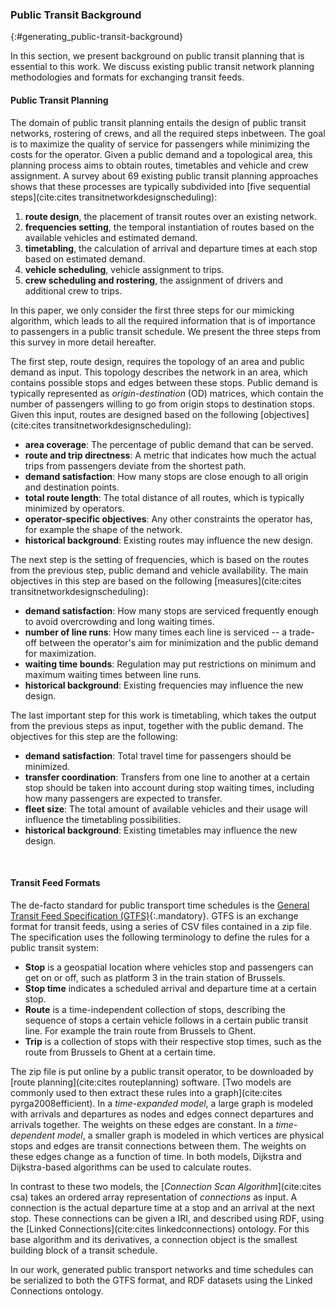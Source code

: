 ### Public Transit Background
{:#generating_public-transit-background}

In this section, we present background on public transit planning that is essential to this work.
We discuss existing public transit network planning methodologies
and formats for exchanging transit feeds.

#### Public Transit Planning

The domain of public transit planning entails the design of public transit networks,
rostering of crews, and all the required steps inbetween.
The goal is to maximize the quality of service for passengers while minimizing the costs for the operator.
Given a public demand and a topological area, this planning process aims to obtain routes, timetables and vehicle and crew assignment.
A survey about 69 existing public transit planning approaches
shows that these processes are typically subdivided into [five sequential steps](cite:cites transitnetworkdesignscheduling):

1. **route design**, the placement of transit routes over an existing network.
2. **frequencies setting**, the temporal instantiation of routes based on the available vehicles and estimated demand.
3. **timetabling**, the calculation of arrival and departure times at each stop based on estimated demand.
4. **vehicle scheduling**, vehicle assignment to trips.
5. **crew scheduling and rostering**, the assignment of drivers and additional crew to trips.

In this paper, we only consider the first three steps for our mimicking algorithm,
which leads to all the required information
that is of importance to passengers in a public transit schedule.
We present the three steps from this survey in more detail hereafter.

The first step, route design, requires the topology of an area and public demand as input.
This topology describes the network in an area, which contains possible stops and edges between these stops.
Public demand is typically represented as *origin-destination* (OD) matrices,
which contain the number of passengers willing to go from origin stops to destination stops.
Given this input, routes are designed based on the following [objectives](cite:cites transitnetworkdesignscheduling):

* **area coverage**: The percentage of public demand that can be served.
* **route and trip directness**: A metric that indicates how much the actual trips from passengers deviate from the shortest path.
* **demand satisfaction**: How many stops are close enough to all origin and destination points.
* **total route length**: The total distance of all routes, which is typically minimized by operators.
* **operator-specific objectives**: Any other constraints the operator has, for example the shape of the network.
* **historical background**: Existing routes may influence the new design.

The next step is the setting of frequencies, which is based on the routes from the previous step, public demand and vehicle availability.
The main objectives in this step are based on the following [measures](cite:cites transitnetworkdesignscheduling):

* **demand satisfaction**: How many stops are serviced frequently enough to avoid overcrowding and long waiting times.
* **number of line runs**: How many times each line is serviced -- a trade-off between the operator's aim for minimization and the public demand for maximization.
* **waiting time bounds**: Regulation may put restrictions on minimum and maximum waiting times between line runs.
* **historical background**: Existing frequencies may influence the new design.

The last important step for this work is timetabling, which takes the output from the previous steps as input, together with the public demand.
The objectives for this step are the following:

* **demand satisfaction**: Total travel time for passengers should be minimized.
* **transfer coordination**: Transfers from one line to another at a certain stop should be taken into account during stop waiting times, including how many passengers are expected to transfer.
* **fleet size**: The total amount of available vehicles and their usage will influence the timetabling possibilities.
* **historical background**: Existing timetables may influence the new design.

<div class="printonly empty-page">&nbsp;</div>

#### Transit Feed Formats

The de-facto standard for public transport time schedules is
the [General Transit Feed Specification (GTFS)](https://developers.google.com/transit/gtfs/){:.mandatory}.
GTFS is an exchange format for transit feeds, using a series of CSV files contained in a zip file.
The specification uses the following terminology to define the rules for a public transit system:

* **Stop** is a geospatial location where vehicles stop and passengers can get on or off, such as platform 3 in the train station of Brussels.
* **Stop time** indicates a scheduled arrival and departure time at a certain stop.
* **Route** is a time-independent collection of stops, describing the sequence of stops a certain vehicle follows in a certain public transit line. For example the train route from Brussels to Ghent.
* **Trip** is a collection of stops with their respective stop times, such as the route from Brussels to Ghent at a certain time.

The zip file is put online by a public transit operator, to be downloaded by [route planning](cite:cites routeplanning) software.
[Two models are commonly used to then extract these rules into a graph](cite:cites pyrga2008efficient).
In a *time-expanded model*, a large graph is modeled with arrivals and departures as nodes and edges connect departures and arrivals together.
The weights on these edges are constant.
In a *time-dependent model*, a smaller graph is modeled in which vertices are physical stops and edges are transit connections between them.
The weights on these edges change as a function of time.
In both models, Dijkstra and Dijkstra-based algorithms can be used to calculate routes.

In contrast to these two models, the [*Connection Scan Algorithm*](cite:cites csa)
takes an ordered array representation of *connections* as input.
A connection is the actual departure time at a stop and an arrival at the next stop.
These connections can be given a IRI, and described using RDF, using the [Linked Connections](cite:cites linkedconnections) ontology.
For this base algorithm and its derivatives, a connection object is the smallest building block of a transit schedule.

In our work, generated public transport networks and time schedules
can be serialized to both the GTFS format, and RDF datasets using the Linked Connections ontology.
